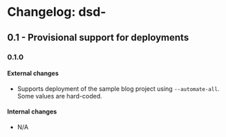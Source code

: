 Changelog: dsd-<platformname>
===

0.1 - Provisional support for deployments
---

### 0.1.0

#### External changes

- Supports deployment of the sample blog project using `--automate-all`. Some values are hard-coded.

#### Internal changes

- N/A
